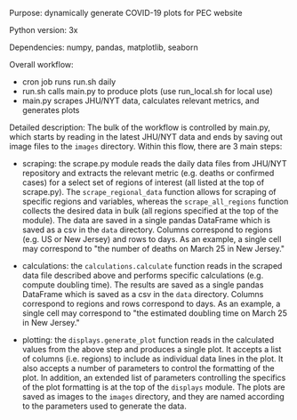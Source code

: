 Purpose: dynamically generate COVID-19 plots for PEC website

Python version: 3x

Dependencies: numpy, pandas, matplotlib, seaborn

Overall workflow:
* cron job runs run.sh daily
* run.sh calls main.py to produce plots (use run\_local.sh for local use)
* main.py scrapes JHU/NYT data, calculates relevant metrics, and generates plots


Detailed description:
The bulk of the workflow is controlled by main.py, which starts by reading in the latest JHU/NYT data and ends by saving out image files to the `images` directory. Within this flow, there are 3 main steps:

* scraping: the scrape.py module reads the daily data files from JHU/NYT repository and extracts the relevant metric (e.g. deaths or confirmed cases) for a select set of regions of interest (all listed at the top of scrape.py). The `scrape_regional_data` function allows for scraping of specific regions and variables, whereas the `scrape_all_regions` function collects the desired data in bulk (all regions specified at the top of the module). The data are saved in a single pandas DataFrame which is saved as a csv in the `data` directory. Columns correspond to regions (e.g. US or New Jersey) and rows to days. As an example, a single cell may correspond to "the number of deaths on March 25 in New Jersey."

* calculations: the `calculations.calculate` function reads in the scraped data file described above and performs specific calculations (e.g. compute doubling time). The results are saved as a single pandas DataFrame which is saved as a csv in the `data` directory. Columns correspond to regions and rows correspond to days. As an example, a single cell may correspond to "the estimated doubling time on March 25 in New Jersey."

* plotting: the `displays.generate_plot` function reads in the calculated values from the above step and produces a single plot. It accepts a list of columns (i.e. regions) to include as individual data lines in the plot. It also accepts a number of parameters to control the formatting of the plot. In addition, an extended list of parameters controlling the specifics of the plot formatting is at the top of the `displays` module. The plots are saved as images to the `images` directory, and they are named according to the parameters used to generate the data.
